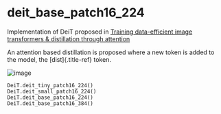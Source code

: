 # deit_base_patch16_224
 Implementation of DeiT proposed in [Training data-efficient image
 transformers & distillation through
 attention](https://arxiv.org/pdf/2010.11929.pdf)

 An attention based distillation is proposed where a new token is added
 to the model, the [dist]{.title-ref} token.

 ![image](https://github.com/FrancescoSaverioZuppichini/glasses/blob/develop/docs/_static/images/DeiT.png?raw=true)

 ``` {.sourceCode .}
 DeiT.deit_tiny_patch16_224()
 DeiT.deit_small_patch16_224()
 DeiT.deit_base_patch16_224()
 DeiT.deit_base_patch16_384()
 ```

 